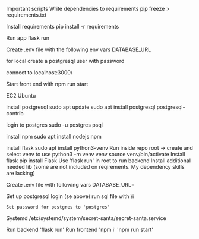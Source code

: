 Important scripts
Write dependencies to requirements
    pip freeze > requirements.txt

Install requirements
    pip install -r requirements

Run app
    flask run

Create .env file with the following env vars
    DATABASE_URL

for local create a postgresql user with password

connect to localhost:3000/

Start front end with npm run start





EC2 Ubuntu

install postgresql
    sudo apt update
    sudo apt install postgresql postgresql-contrib

login to postgres
    sudo -u postgres psql

install npm 
    sudo apt install nodejs npm

install flask
    sudo apt install python3-venv
    Run inside repo root -> create and select venv to use
        python3 -m venv venv
        source venv/bin/activate
    Install flask
        pip install Flask
        Use 'flask run' in root to run backend
    Install additional needed lib (some are not included on reqirements. My dependency skills are lacking)

Create .env file with following vars
    DATABASE_URL=<url>

Set up postgresql
    login (se above)
    run sql file with
        \i <path to sql>
    
    Set password for postgres to 'postgres'


Systemd
    /etc/systemd/system/secret-santa/secret-santa.service


Run backend
    'flask run'
Run frontend
    'npm i'
    'npm run start'
